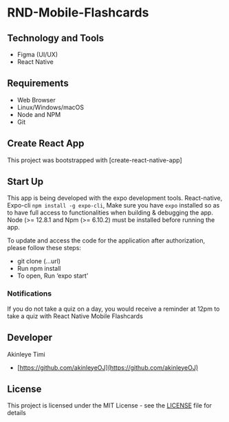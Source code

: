 # RND-Mobile-Flashcards

## Technology and Tools
- Figma (UI/UX)
- React Native

## Requirements
- Web Browser
- Linux/Windows/macOS 
- Node and NPM
- Git

## Create React App

This project was bootstrapped with [create-react-native-app]

## Start Up
This app is being developed with the expo development tools. React-native, Expo-cli `npm install -g expo-cli`, Make sure you have `expo` installed so as to have full access to functionalities when building & debugging the app. Node (>= 12.8.1 and Npm (>= 6.10.2) must be installed before running the app.

To update and access the code for the application after authorization, please follow these steps:
- git clone (...url)
- Run npm install
- To open, Run ‘expo start’

### Notifications
If you do not take a quiz on a day, you would receive a reminder at 12pm to take a quiz with React Native Mobile Flashcards

## Developer
Akinleye Timi
* [https://github.com/akinleyeOJ](https://github.com/akinleyeOJ)

## License
This project is licensed under the MIT License - see the [LICENSE](LICENSE) file for details



